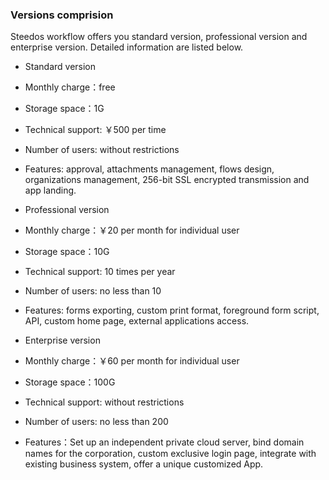 ### Versions comprision

Steedos workflow offers you standard version, professional version and enterprise version. Detailed information are listed below.

- Standard version
 - Monthly charge：free
 - Storage space：1G
 - Technical support: ￥500 per time
 - Number of users:  without restrictions
 - Features:  approval, attachments management, flows design, organizations management, 256-bit SSL encrypted transmission and app landing.

- Professional version
 - Monthly charge：￥20 per month for individual user
 - Storage space：10G
 - Technical support: 10 times per year
 - Number of users: no less than 10
 - Features: forms exporting, custom print format, foreground form script, API, custom home page, external applications access.

- Enterprise version
 - Monthly charge：￥60 per month for individual user
 - Storage space：100G
 - Technical support: without restrictions
 - Number of users: no less than 200
 - Features：Set up an independent private cloud server, bind domain names for the corporation, custom exclusive login page, integrate with existing business system, offer a unique customized App.

